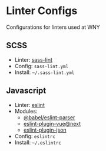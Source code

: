 # Linter Configs

Configurations for linters used at WNY

## SCSS

* Linter: [sass-lint](https://github.com/sasstools/sass-lint)
* Config: `sass-lint.yml`
* Install: `~/.sass-lint.yml`

## Javascript

* Linter: [eslint](https://github.com/eslint/eslint)
* Modules:
  * [@babel/eslint-parser](https://github.com/babel/babel-eslint)
  * [eslint-plugin-vue@next](https://github.com/vuejs/eslint-plugin-vue)
  * [eslint-plugin-json](https://github.com/azeemba/eslint-plugin-json)
* Config: `eslintrc`
* Install: `~/.eslintrc`
